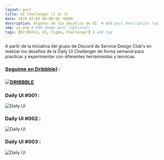 ```yaml
---
layout: post
title: UI Challenger (1 al 3)
date: 2020-03-03 00:00:00 +0300
description: Algunos de los desafios de UI. # Add post description (optional)
img: ui.png # Add image post (optional)
tags: [Dribbble, UI, Figma, Challenger] # add tag
---
```


A partir de la iniciativa del grupo de Discord de Service Design Club's en realizar los desafios de la Daily UI Challenger de forma semanal para practicar y experimentar con diferentes herramientas y tecnicas.  

### [Seguime en Dribbble)](http://dribbble.com/asirioni) : 
### [![DRIBBBLE]({{site.baseurl}}/assets/img/dribbble.png)](http://dribbble.com/asirioni)




### Daily UI #001 : 

![Daily UI]({{site.baseurl}}/assets/img/login.png)



### Daily UI #002 : 

![Daily UI]({{site.baseurl}}/assets/img/cowork.png)



### Daily UI #003 : 

![Daily UI]({{site.baseurl}}/assets/img/orange.png)

